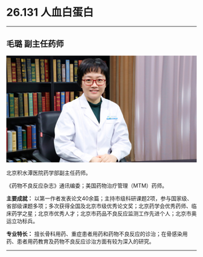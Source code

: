 # 26.131 人血白蛋白

---

## 毛璐 副主任药师

![1685160630848](image/c26_131/1685160630848.png)

北京积水潭医院药学部副主任药师。

《药物不良反应杂志》通讯编委；美国药物治疗管理（MTM）药师。

**主要成就：** 以第一作者发表论文40余篇；主持市级科研课题2项，参与国家级、省部级课题多项；多次获得全国及北京市级优秀论文奖；北京药学会优秀药师、临床药学之星；北京市优秀人才；北京市药品不良反应监测工作先进个人；北京市奥运立功标兵。

**专业特长：** 擅长骨科用药、重症患者用药和药物不良反应的诊治；在骨感染用药、患者用药教育及药物不良反应诊治方面有较为深入的研究。

---
